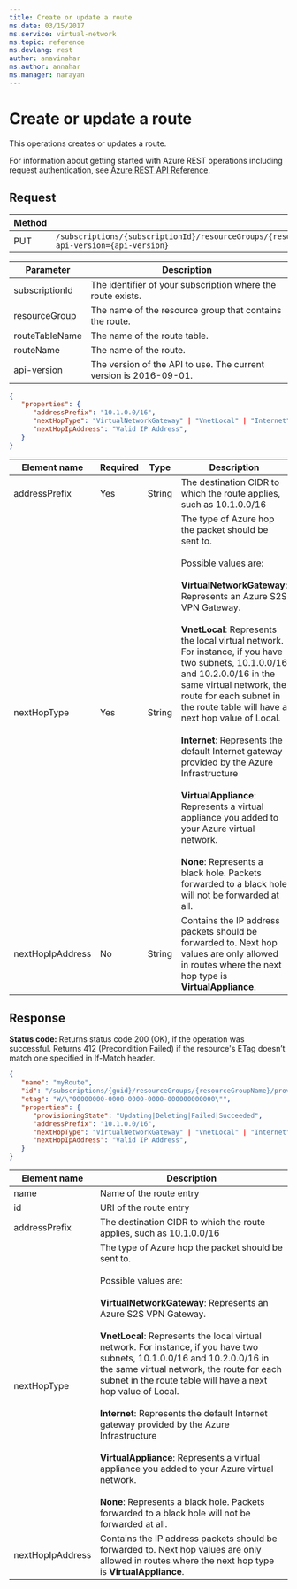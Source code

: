 ```yaml
---
title: Create or update a route
ms.date: 03/15/2017
ms.service: virtual-network
ms.topic: reference
ms.devlang: rest
author: anavinahar 
ms.author: annahar 
ms.manager: narayan
---
```

# Create or update a route

This operations creates or updates a route.

For information about getting started with Azure REST operations including request authentication, see [Azure REST API Reference](../../index.md).

## Request  

|Method|Request URI|  
|------------|-----------------|  
|PUT|`/subscriptions/{subscriptionId}/resourceGroups/{resourceGroup}/providers/Microsoft.Network/routeTables/{routeTableName}/routes/{routeName}?api-version={api-version}`|  
  
| Parameter | Description |
| --------- | ----------- |
| subscriptionId | The identifier of your subscription where the route exists. |
| resourceGroup | The name of the resource group that contains the route. |
| routeTableName | The name of the route table. |
| routeName | The name of the route. |
| api-version | The version of the API to use. The current version is 2016-09-01. | 
 
```json  
{  
   "properties": {  
      "addressPrefix": "10.1.0.0/16",   
      "nextHopType": "VirtualNetworkGateway" | "VnetLocal" | "Internet" | "VirtualAppliance" | "None",  
      "nextHopIpAddress": "Valid IP Address",  
   }  
}  
```  
  
|Element name|Required|Type|Description|  
|------------------|--------------|----------|-----------------|  
|addressPrefix|Yes|String|The destination CIDR to which the route applies, such as 10.1.0.0/16|  
|nextHopType|Yes|String|The type of Azure hop the packet should be sent to.<br /><br /> Possible values are:<br /><br /> **VirtualNetworkGateway**: Represents an Azure S2S VPN Gateway.<br /><br /> **VnetLocal**: Represents the local virtual network. For instance, if you have two subnets, 10.1.0.0/16 and 10.2.0.0/16 in the same virtual network, the route for each subnet in the route table will have a next hop value of Local.<br /><br /> **Internet**: Represents the default Internet gateway provided by the Azure Infrastructure<br /><br /> **VirtualAppliance**: Represents a virtual appliance you added to your Azure virtual network.<br /><br /> **None**: Represents a black hole. Packets forwarded to a black hole will not be forwarded at all.|  
|nextHopIpAddress|No|String|Contains the IP address packets should be forwarded to. Next hop values are only allowed in routes where the next hop type is **VirtualAppliance**.|  
  
## Response  
 **Status code:** Returns status code 200 (OK), if the operation was successful. Returns 412 (Precondition Failed) if the resource's ETag doesn’t match one specified in If-Match header.  
  
```json  
{  
   "name": "myRoute",  
   "id": "/subscriptions/{guid}/resourceGroups/{resourceGroupName}/providers/Microsoft.Network/routeTables/myRouteTable/routes/myRoute",  
   "etag": "W/\"00000000-0000-0000-0000-000000000000\"",  
   "properties": {   
      "provisioningState": "Updating|Deleting|Failed|Succeeded",  
      "addressPrefix": "10.1.0.0/16",  
      "nextHopType": "VirtualNetworkGateway" | "VnetLocal" | "Internet" | "VirtualAppliance" | "None",  
      "nextHopIpAddress": "Valid IP Address",  
   }  
}  
```  
  
|Element name|Description|  
|------------------|-----------------|  
|name|Name of the route entry|  
|id|URI of the route entry|  
|addressPrefix|The destination CIDR to which the route applies, such as 10.1.0.0/16|  
|nextHopType|The type of Azure hop the packet should be sent to.<br /><br /> Possible values are:<br /><br /> **VirtualNetworkGateway**: Represents an Azure S2S VPN Gateway.<br /><br /> **VnetLocal**: Represents the local virtual network. For instance, if you have two subnets, 10.1.0.0/16 and 10.2.0.0/16 in the same virtual network, the route for each subnet in the route table will have a next hop value of Local.<br /><br /> **Internet**: Represents the default Internet gateway provided by the Azure Infrastructure<br /><br /> **VirtualAppliance**: Represents a virtual appliance you added to your Azure virtual network.<br /><br /> **None**: Represents a black hole. Packets forwarded to a black hole will not be forwarded at all.|  
|nextHopIpAddress|Contains the IP address packets should be forwarded to. Next hop values are only allowed in routes where the next hop type is **VirtualAppliance**.|
